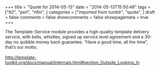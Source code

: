 +++
title = "Quote for 2014-05-13"
date = "2014-05-13T15:50:46"
tags = ["tt2", "perl", "rtfm", ]
categories = ["imported from tumblr", "quote", ]
draft = false
comments = false
showcomments = false
showpagemeta = true
+++

The Template::Service module provides a high-quality template delivery service, with bells, whistles, signed up service level agreement and a 30-day no quibble money back guarantee. &ldquo;Have a good time, all the time&rdquo;, that&rsquo;s our motto.<br /><br /><a href="http://template-toolkit.org/docs/manual/Internals.html#section_Outside_Looking_In" target="_blank">http://template-toolkit.org/docs/manual/Internals.html#section_Outside_Looking_In</a>